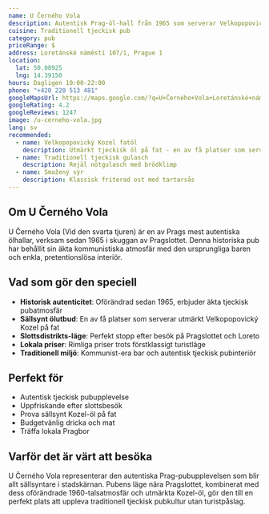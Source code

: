 ```yaml
---
name: U Černého Vola
description: Autentisk Prag-öl-hall från 1965 som serverar Velkopopovický Kozel-öl nära Pragslottet
cuisine: Traditionell tjeckisk pub
category: pub
priceRange: $
address: Loretánské náměstí 107/1, Prague 1
location:
  lat: 50.08925
  lng: 14.39150
hours: Dagligen 10:00-22:00
phone: "+420 220 513 481"
googleMapsUrl: https://maps.google.com/?q=U+Černého+Vola+Loretánské+náměstí+Prague
googleRating: 4.2
googleReviews: 1247
image: /u-cerneho-vola.jpg
lang: sv
recommended:
  - name: Velkopopovický Kozel fatöl
    description: Utmärkt tjeckisk öl på fat - en av få platser som serverar detta märke
  - name: Traditionell tjeckisk gulasch
    description: Rejäl nötgulasch med brödklimp
  - name: Smažený sýr
    description: Klassisk friterad ost med tartarsås
---
```


## Om U Černého Vola

U Černého Vola (Vid den svarta tjuren) är en av Prags mest autentiska ölhallar, verksam sedan 1965 i skuggan av Pragslottet. Denna historiska pub har behållit sin äkta kommunistiska atmosfär med den ursprungliga baren och enkla, pretentionslösa interiör.

## Vad som gör den speciell

- **Historisk autenticitet**: Oförändrad sedan 1965, erbjuder äkta tjeckisk pubatmosfär
- **Sällsynt ölutbud**: En av få platser som serverar utmärkt Velkopopovický Kozel på fat
- **Slottsdistrikts-läge**: Perfekt stopp efter besök på Pragslottet och Loreto
- **Lokala priser**: Rimliga priser trots förstklassigt turistläge
- **Traditionell miljö**: Kommunist-era bar och autentisk tjeckisk pubinteriör

## Perfekt för

- Autentisk tjeckisk pubupplevelse
- Uppfriskande efter slottsbesök
- Prova sällsynt Kozel-öl på fat
- Budgetvänlig dricka och mat
- Träffa lokala Pragbor

## Varför det är värt att besöka

U Černého Vola representerar den autentiska Prag-pubupplevelsen som blir allt sällsyntare i stadskärnan. Pubens läge nära Pragslottet, kombinerat med dess oförändrade 1960-talsatmosfär och utmärkta Kozel-öl, gör den till en perfekt plats att uppleva traditionell tjeckisk pubkultur utan turistpåslag.